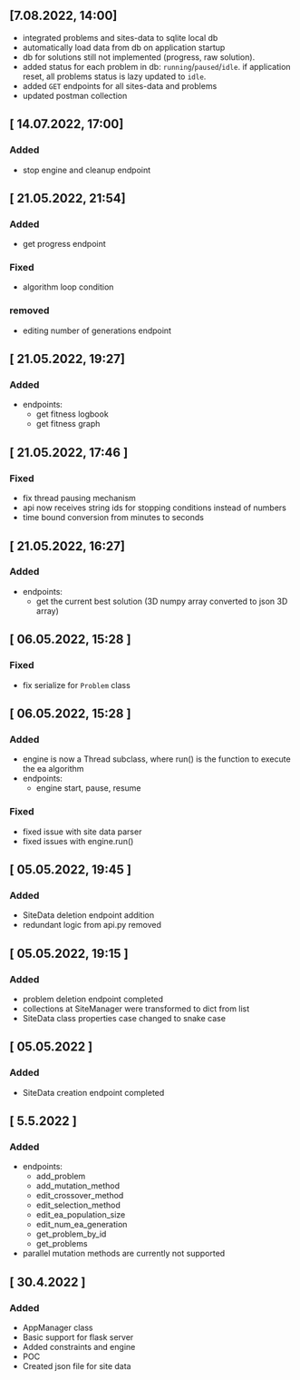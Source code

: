 ## [7.08.2022, 14:00]
- integrated problems and sites-data to sqlite local db
- automatically load data from db on application startup
- db for solutions still not implemented (progress, raw solution).
- added status for each problem in db: `running`/`paused`/`idle`. if application reset, 
  all problems status is lazy updated to `idle`.
- added `GET` endpoints for all sites-data and problems
- updated postman collection


## [ 14.07.2022, 17:00]

### Added
- stop engine and cleanup endpoint


## [ 21.05.2022, 21:54]

### Added
- get progress endpoint

### Fixed
- algorithm loop condition

### removed
- editing number of generations endpoint  


## [ 21.05.2022, 19:27]

### Added
- endpoints:
  - get fitness logbook
  - get fitness graph


## [ 21.05.2022, 17:46 ]
### Fixed
- fix thread pausing mechanism
- api now receives string ids for stopping conditions instead of numbers
- time bound conversion from minutes to seconds


## [ 21.05.2022, 16:27]

### Added
- endpoints:
  - get the current best solution (3D numpy array converted to json 3D array)

## [ 06.05.2022, 15:28 ]

### Fixed
- fix serialize for `Problem` class


## [ 06.05.2022, 15:28 ]

### Added
- engine is now a Thread subclass, where run() is the function to execute the ea algorithm
- endpoints:
  - engine start, pause, resume

### Fixed
- fixed issue with site data parser
- fixed issues with engine.run()


## [ 05.05.2022, 19:45 ]

### Added
- SiteData deletion endpoint addition
- redundant logic from api.py removed

## [ 05.05.2022, 19:15 ]

### Added
- problem deletion endpoint completed
- collections at SiteManager were transformed to dict from list
- SiteData class properties case changed to snake case

## [ 05.05.2022 ]

### Added
- SiteData creation endpoint completed

## [ 5.5.2022 ]

### Added
- endpoints:
  - add_problem
  - add_mutation_method
  - edit_crossover_method
  - edit_selection_method
  - edit_ea_population_size
  - edit_num_ea_generation
  - get_problem_by_id
  - get_problems
- parallel mutation methods are currently not supported


## [ 30.4.2022 ]

### Added
- AppManager class
- Basic support for flask server
- Added constraints and engine
- POC
- Created json file for site data

